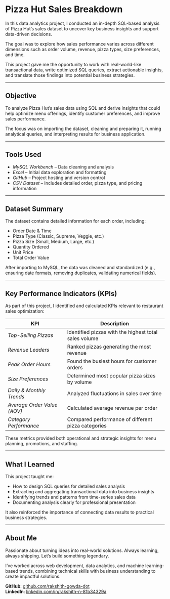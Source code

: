 # Pizza Hut Sales Breakdown

In this data analytics project, I conducted an in-depth SQL-based analysis of Pizza Hut’s sales dataset to uncover key business insights and support data-driven decisions.

The goal was to explore how sales performance varies across different dimensions such as order volume, revenue, pizza types, size preferences, and time.

This project gave me the opportunity to work with real-world-like transactional data, write optimized SQL queries, extract actionable insights, and translate those findings into potential business strategies.

---

## Objective

To analyze Pizza Hut’s sales data using SQL and derive insights that could help optimize menu offerings, identify customer preferences, and improve sales performance.

The focus was on importing the dataset, cleaning and preparing it, running analytical queries, and interpreting results for business application.

---

## Tools Used

- *MySQL Workbench* – Data cleaning and analysis  
- *Excel* – Initial data exploration and formatting  
- *GitHub* – Project hosting and version control  
- *CSV Dataset* – Includes detailed order, pizza type, and pricing information  

---

## Dataset Summary

The dataset contains detailed information for each order, including:

- Order Date & Time  
- Pizza Type (Classic, Supreme, Veggie, etc.)  
- Pizza Size (Small, Medium, Large, etc.)  
- Quantity Ordered  
- Unit Price  
- Total Order Value  

After importing to MySQL, the data was cleaned and standardized (e.g., ensuring date formats, removing duplicates, validating numerical fields).

---

## Key Performance Indicators (KPIs)

As part of this project, I identified and calculated KPIs relevant to restaurant sales optimization:

| KPI | Description |
|-----|-------------|
| *Top-Selling Pizzas* | Identified pizzas with the highest total sales volume |
| *Revenue Leaders* | Ranked pizzas generating the most revenue |
| *Peak Order Hours* | Found the busiest hours for customer orders |
| *Size Preferences* | Determined most popular pizza sizes by volume |
| *Daily & Monthly Trends* | Analyzed fluctuations in sales over time |
| *Average Order Value (AOV)* | Calculated average revenue per order |
| *Category Performance* | Compared performance of different pizza categories |

These metrics provided both operational and strategic insights for menu planning, promotions, and staffing.

---

## What I Learned

This project taught me:

- How to design SQL queries for detailed sales analysis
- Extracting and aggregating transactional data into business insights
- Identifying trends and patterns from time-series sales data
- Documenting analysis clearly for professional presentation

It also reinforced the importance of connecting data results to practical business strategies.

---

## About Me

Passionate about turning ideas into real-world solutions. Always learning, always shipping. Let’s build something legendary.

I’ve worked across web development, data analytics, and machine learning-based trends, combining technical skills with business understanding to create impactful solutions.

**GitHub**: [github.com/rakshith-gowda-dot](https://github.com/rakshith-gowda-dot)  
**LinkedIn**: [linkedin.com/in/rakshith-n-81b34329a](https://www.linkedin.com/in/rakshith-n-81b34329a/)
